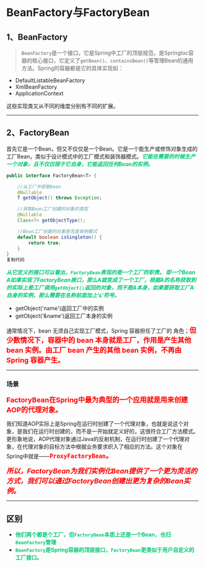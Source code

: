 # BeanFactory与FactoryBean

## 1、BeanFactory

> `BeanFactory`是一个接口，它是Spring中工厂的顶层规范，是SpringIoc容器的核心接口，它定义了`getBean()`、`containsBean()`等管理Bean的通用方法。Spring的容器都是它的具体实现如：

- DefaultListableBeanFactory
- XmlBeanFactory
- ApplicationContext

这些实现类又从不同的维度分别有不同的扩展。

------

## 2、FactoryBean

首先它是一个Bean，但又不仅仅是一个Bean。它是一个能生产或修饰对象生成的工厂Bean，类似于设计模式中的工厂模式和装饰器模式。<font color='#02C874'>***它能在需要的时候生产一个对象，且不仅仅限于它自身，它能返回任何Bean的实例。***</font>



```java
public interface FactoryBean<T> {

	//从工厂中获取bean
	@Nullable
	T getObject() throws Exception;

	//获取Bean工厂创建的对象的类型
	@Nullable
	Class<?> getObjectType();

	//Bean工厂创建的对象是否是单例模式
	default boolean isSingleton() {
		return true;
	}
}
复制代码
```

<font color='#02C874'>***从它定义的接口可以看出，`FactoryBean`表现的是一个工厂的职责。   即一个Bean A如果实现了FactoryBean接口，那么A就变成了一个工厂，根据A的名称获取到的实际上是工厂调用`getObject()`返回的对象，而不是A本身，如果要获取工厂A自身的实例，那么需要在名称前面加上'`&`'符号。***</font>

- getObject('name')返回工厂中的实例
- getObject('&name')返回工厂本身的实例

通常情况下，bean 无须自己实现工厂模式，Spring 容器担任了工厂的 角色；<font color='red' size=4>**但少数情况下，容器中的 bean 本身就是工厂，作用是产生其他 bean 实例。由工厂 bean 产生的其他 bean 实例，不再由 Spring 容器产生。**</font>

------

### 场景


<font color='red' size=4>**FactoryBean在Spring中最为典型的一个应用就是用来创建AOP的代理对象。**</font>

我们知道AOP实际上是Spring在运行时创建了一个代理对象，也就是说这个对象，是我们在运行时创建的，而不是一开始就定义好的，这很符合工厂方法模式。更形象地说，AOP代理对象通过Java的反射机制，在运行时创建了一个代理对象，在代理对象的目标方法中根据业务要求织入了相应的方法。这个对象在Spring中就是——<font color='red' size=4>**`ProxyFactoryBean`。**</font>

<font color='red' size=4>***所以，FactoryBean为我们实例化Bean提供了一个更为灵活的方式，我们可以通过FactoryBean创建出更为复杂的Bean实例。***</font>

------

## 区别

- <font color='#02C874'>**他们两个都是个工厂，但`FactoryBean`本质上还是一个Bean，也归`BeanFactory`管理**</font>
- <font color='#02C874'>**`BeanFactory`是Spring容器的顶层接口，`FactoryBean`更类似于用户自定义的工厂接口。**</font>

